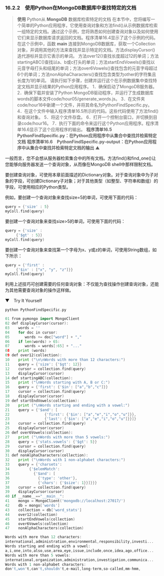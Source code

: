 ### 16.2.2　使用Python在MongoDB数据库中查找特定的文档

> **使用** Python从 **MongoDB** 数据库检索特定的文档
> 在本节中，您将编写一个简单的Python应用程序，它使用查询对象和方法find()从示例数据库检索一组特定的文档。通过这个示例，您将熟悉如何创建查询对象以及如何使用它们来显示数据库请求返回的文档。程序清单16.4显示了这个示例的代码。
> 在这个示例中，函数 **main** 连接到MongoDB数据库，获取一个Collection对象，并调用其他的方法来查找并显示特定的文档。方法displayCursor()迭代游标并显示它表示的单词。
> 方法over12()查找长度超过12的单词；方法startingABC()查找以a、b或c打头的单词；方法startEndVowels()查找以元音字母打头和结尾的单词；方法over6Vowels()查找包含的元音字母超过6个的单词；方法nonAlphaCharacters()查找包含类型为other的字符集且长度为1的单词。
> 请执行如下步骤，创建并运行这个在示例数据集中查找特定文档并显示结果的Python应用程序。
> 1．确保启动了MongoDB服务器。
> 2．确保下载并安装了Python MongoDB驱动程序，并运行了生成数据库words的脚本文件code/hour05/generate_words.js。
> 3．在文件夹code/hour16中新建一个文件，并将其命名为PythonFindSpecific.py。
> 4．在这个文件中输入程序清单16.5所示的代码。这些代码使用了方法find()和查询对象。
> 5．将这个文件存盘。
> 6．打开一个控制台窗口，并切换到目录code/hour16。
> 7．执行下面的命令来运行这个Python应用程序。程序清单16.6显示了这个应用程序的输出。
> **程序清单16.5　PythonFindSpecific.py：在Python应用程序中从集合中查找并检索特定文档**
> **程序清单16.6　PythonFindSpecific.py-output：在Python应用程序中从集合中查找并检索特定文档的输出**
> ▲

一般而言，您不会想从服务器检索集合中的所有文档。方法find()和find_one()让您能够向服务器发送一个查询对象，从而像在MongoDB shell中那样限制文档。

要创建查询对象，可使用本章前面描述的Dictionary对象。对于查询对象中为子对象的字段，可创建Dictionary子对象；对于其他类型（如整型、字符串和数组）的字段，可使用相应的Python类型。

例如，要创建一个查询对象来查找size=5的单词，可使用下面的代码：

```go
query = {'size' : 5}
myColl.find(query)
```

要创建一个查询对象来查找size>5的单词，可使用下面的代码：

```go
query = {'size' :
     {'$gt' : 5}}
myColl.find(query)
```

要创建一个查询对象来查找第一个字母为x、y或z的单词，可使用String数组，如下所示：

```go
query = {'first' :
     {'$in' : ["x", "y", "z"]}}
myColl.find(query)
```

利用上述技巧可创建需要的任何查询对象：不仅能为查找操作创建查询对象，还能为其他需要查询对象的操作这样做。

▼　Try It Yourself

```go
python PythonFindSpecific.py
```

```go
01 from pymongo import MongoClient
02 def displayCursor(cursor):
03    words = ''
04    for doc in cursor:
05       words += doc["word"] + ","
06    if len(words) > 65:
07       words = words[:65] + "..."
08    print (words)
09 def over12(collection):
10    print ("\n\nWords with more than 12 characters:")
11    query = {'size': {'$gt': 12}}
12    cursor = collection.find(query)
13    displayCursor(cursor)
14 def startingABC(collection):
15    print ("\nWords starting with A, B or C:")
16    query = {'first': {'$in': ["a","b","c"]}}
17    cursor = collection.find(query)
18    displayCursor(cursor)
19 def startEndVowels(collection):
20    print ("\nWords starting and ending with a vowel:")
21    query = {'$and': [
22                {'first': {'$in': ["a","e","i","o","u"]}},
23                {'last': {'$in': ["a","e","i","o","u"]}}]}
24    cursor = collection.find(query)
25    displayCursor(cursor)
26 def over6Vowels(collection):
27    print ("\nWords with more than 5 vowels:")
28    query = {'stats.vowels': {'$gt': 5}}
29    cursor = collection.find(query)
30    displayCursor(cursor)
31 def nonAlphaCharacters(collection):
32    print ("\nWords with 1 non-alphabet characters:")
33    query = {'charsets':
34         {'$elemMatch':
35           {'$and': [
36             {'type': 'other'},
37             {'chars': {'$size': 1}}]}}}
38    cursor = collection.find(query)
39    displayCursor(cursor)
40 if __name__=="__main__":
41    mongo = MongoClient('mongodb://localhost:27017/')
42    db = mongo['words']
43    collection = db['word_stats']
44    over12(collection)
45    startEndVowels(collection)
46    over6Vowels(collection)
47    nonAlphaCharacters(collection)
```

```go
Words with more than 12 characters:
international,administration,environmental,responsibility,investi...
Words starting and ending with a vowel:
a,i,one,into,also,use,area,eye,issue,include,once,idea,ago,office...
Words with more than 5 vowels:
international,organization,administration,investigation,communica...
Words with 1 non-alphabet characters:
don't,won't,can't,shouldn't,e-mail,long-term,so-called,mm-hmm,
```

